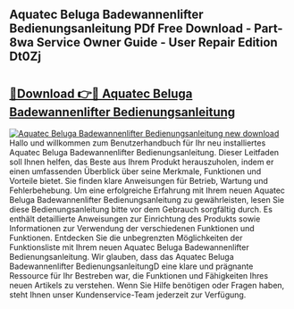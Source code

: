 ## Aquatec Beluga Badewannenlifter Bedienungsanleitung PDf Free Download - Part-8wa Service Owner Guide - User Repair Edition Dt0Zj

# <h2><a href="http://df1o20s.blite.top/?on=Aquatec+Beluga+Badewannenlifter+Bedienungsanleitung">🔗Download 👉🔴 Aquatec Beluga Badewannenlifter Bedienungsanleitung</a></h2>

[![Aquatec Beluga Badewannenlifter Bedienungsanleitung new download](https://i.imgur.com/lujVjoI.png)](http://df1o20s.blite.top/?on=Aquatec+Beluga+Badewannenlifter+Bedienungsanleitung)
Hallo und willkommen zum Benutzerhandbuch für Ihr neu installiertes Aquatec Beluga Badewannenlifter Bedienungsanleitung. Dieser Leitfaden soll Ihnen helfen, das Beste aus Ihrem Produkt herauszuholen, indem er einen umfassenden Überblick über seine Merkmale, Funktionen und Vorteile bietet. Sie finden klare Anweisungen für Betrieb, Wartung und Fehlerbehebung. Um eine erfolgreiche Erfahrung mit Ihrem neuen Aquatec Beluga Badewannenlifter Bedienungsanleitung zu gewährleisten, lesen Sie diese Bedienungsanleitung bitte vor dem Gebrauch sorgfältig durch. Es enthält detaillierte Anweisungen zur Einrichtung des Produkts sowie Informationen zur Verwendung der verschiedenen Funktionen und Funktionen. Entdecken Sie die unbegrenzten Möglichkeiten der Funktionsliste mit Ihrem neuen Aquatec Beluga Badewannenlifter Bedienungsanleitung. Wir glauben, dass das Aquatec Beluga Badewannenlifter BedienungsanleitungD eine klare und prägnante Ressource für Ihr Bestreben war, die Funktionen und Fähigkeiten Ihres neuen Artikels zu verstehen. Wenn Sie Hilfe benötigen oder Fragen haben, steht Ihnen unser Kundenservice-Team jederzeit zur Verfügung.
